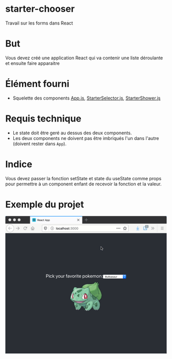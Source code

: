 # starter-chooser
Travail sur les forms dans React

# But
Vous devez créé une application React qui va contenir une liste déroulante et ensuite faire apparaitre

# Élément fourni
* Squelette des components [App.js](src/App.js), [StarterSelector.js](src/StarterSelector.js), [StarterShower.js](src/StarterShower.js)

# Requis technique
* Le state doit être geré au dessus des deux components.
* Les deux components ne doivent pas être imbriqués l'un dans l'autre (doivent rester dans `App`).

# Indice
Vous devez passer la fonction setState et state du useState comme props pour permettre à un component enfant de recevoir la fonction et la valeur.

# Exemple du projet
![](demo.gif)